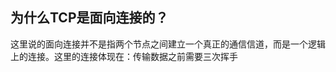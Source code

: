 


## 为什么TCP是面向连接的？

这里说的面向连接并不是指两个节点之间建立一个真正的通信信道，而是一个逻辑上的连接。这里的连接体现在：传输数据之前需要三次挥手
<!--stackedit_data:
eyJoaXN0b3J5IjpbMTA2NTA3MTAwMiwtOTkwMDkyMzE1XX0=
-->